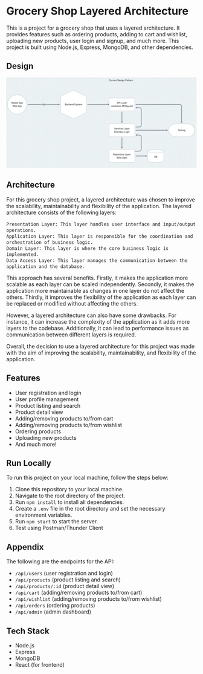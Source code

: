 # Grocery Shop Layered Architecture

This is a project for a grocery shop that uses a layered architecture. It provides features such as ordering products, adding to cart and wishlist, uploading new products, user login and signup, and much more. This project is built using Node.js, Express, MongoDB, and other dependencies.

## Design

![Design](./image/Screenshot%20from%202023-03-14%2010-20-51.png)

## Architecture

For this grocery shop project, a layered architecture was chosen to improve the scalability, maintainability and flexibility of the application. The layered architecture consists of the following layers:

    Presentation Layer: This layer handles user interface and input/output operations.
    Application Layer: This layer is responsible for the coordination and orchestration of business logic.
    Domain Layer: This layer is where the core business logic is implemented.
    Data Access Layer: This layer manages the communication between the application and the database.

This approach has several benefits. Firstly, it makes the application more scalable as each layer can be scaled independently. Secondly, it makes the application more maintainable as changes in one layer do not affect the others. Thirdly, it improves the flexibility of the application as each layer can be replaced or modified without affecting the others.

However, a layered architecture can also have some drawbacks. For instance, it can increase the complexity of the application as it adds more layers to the codebase. Additionally, it can lead to performance issues as communication between different layers is required.

Overall, the decision to use a layered architecture for this project was made with the aim of improving the scalability, maintainability, and flexibility of the application.

## Features

- User registration and login
- User profile management
- Product listing and search
- Product detail view
- Adding/removing products to/from cart
- Adding/removing products to/from wishlist
- Ordering products
- Uploading new products
- And much more!

## Run Locally

To run this project on your local machine, follow the steps below:

1. Clone this repository to your local machine.
2. Navigate to the root directory of the project.
3. Run `npm install` to install all dependencies.
4. Create a `.env` file in the root directory and set the necessary environment variables.
5. Run `npm start` to start the server.
6. Test using Postman/Thunder Client

## Appendix

The following are the endpoints for the API:

- `/api/users` (user registration and login)
- `/api/products` (product listing and search)
- `/api/products/:id` (product detail view)
- `/api/cart` (adding/removing products to/from cart)
- `/api/wishlist` (adding/removing products to/from wishlist)
- `/api/orders` (ordering products)
- `/api/admin` (admin dashboard)

## Tech Stack

- Node.js
- Express
- MongoDB
- React (for frontend)
